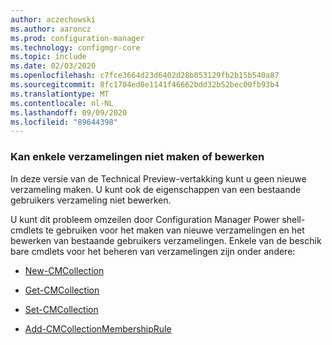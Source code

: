```yaml
---
author: aczechowski
ms.author: aaroncz
ms.prod: configuration-manager
ms.technology: configmgr-core
ms.topic: include
ms.date: 02/03/2020
ms.openlocfilehash: c7fce3664d23d6402d28b053129fb2b15b540a87
ms.sourcegitcommit: 8fc1704ed0e1141f46662bdd32b52bec00fb93b4
ms.translationtype: MT
ms.contentlocale: nl-NL
ms.lasthandoff: 09/09/2020
ms.locfileid: "89644398"
---
```

### <a name="cant-create-or-edit-some-collections"></a><a name="ki_coll"></a> Kan enkele verzamelingen niet maken of bewerken

<!--6197183-->
In deze versie van de Technical Preview-vertakking kunt u geen nieuwe verzameling maken. U kunt ook de eigenschappen van een bestaande gebruikers verzameling niet bewerken.

U kunt dit probleem omzeilen door Configuration Manager Power shell-cmdlets te gebruiken voor het maken van nieuwe verzamelingen en het bewerken van bestaande gebruikers verzamelingen. Enkele van de beschik bare cmdlets voor het beheren van verzamelingen zijn onder andere:

- [New-CMCollection](/powershell/module/configurationmanager/new-cmcollection)

- [Get-CMCollection](/powershell/module/configurationmanager/get-cmcollection)

- [Set-CMCollection](/powershell/module/configurationmanager/set-cmcollection#related-links)

- [Add-CMCollectionMembershipRule](/powershell/module/configurationmanager/add-cmcollectionmembershiprule)